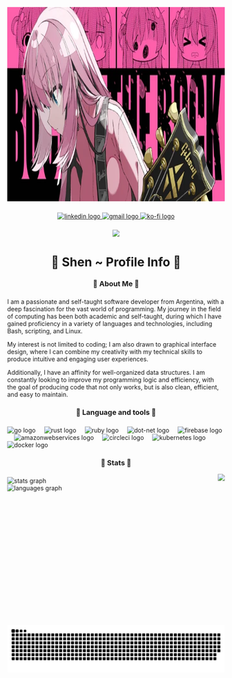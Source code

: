 <div align="center">
  <img height="450" src="https://raw.githubusercontent.com/Shentxt/NordicBreeze/main/assets/bocchi.webp"  />
</div>

###

<div align="center">
  <a href="www.linkedin.com/in/federico-p-065a42217" target="_blank">
    <img src="https://img.shields.io/static/v1?message=LinkedIn&logo=linkedin&label=&color=0077B5&logoColor=white&labelColor=&style=for-the-badge" height="25" alt="linkedin logo"  />
  </a>
  <a href="shenblaskowitz@gmail.com" target="_blank">
    <img src="https://img.shields.io/static/v1?message=Gmail&logo=gmail&label=&color=D14836&logoColor=white&labelColor=&style=for-the-badge" height="25" alt="gmail logo"  />
  </a>
  <a href=" ko-fi.com/shentxt" target="_blank">
    <img src="https://img.shields.io/static/v1?message=Ko-fi&logo=ko-fi&label=&color=F16061&logoColor=white&labelColor=&style=for-the-badge" height="25" alt="ko-fi logo"  />
  </a>
</div>

###

<div align="center">
  <img src="https://visitor-badge.laobi.icu/badge?page_id=Shentxt.Shentxt&"  />
</div>

###

<h1 align="center">🌸 Shen ~ Profile Info 🌸</h1>

###

<h3 align="center">🌸 About Me 🌸</h3>

###

I am a passionate and self-taught software developer from Argentina, with a deep fascination for the vast world of programming. My journey in the field of computing has been both academic and self-taught, during which I have gained proficiency in a variety of languages and technologies, including Bash, scripting, and Linux.

My interest is not limited to coding; I am also drawn to graphical interface design, where I can combine my creativity with my technical skills to produce intuitive and engaging user experiences.

Additionally, I have an affinity for well-organized data structures. I am constantly looking to improve my programming logic and efficiency, with the goal of producing code that not only works, but is also clean, efficient, and easy to maintain.

###

<h3 align="center">🌸 Language and tools 🌸</h3>

###

<div align="left">
  <img src="https://cdn.jsdelivr.net/gh/devicons/devicon/icons/go/go-original-wordmark.svg" height="40" alt="go logo"  />
  <img width="12" />
  <img src="https://cdn.jsdelivr.net/gh/devicons/devicon/icons/rust/rust-plain.svg" height="40" alt="rust logo"  />
  <img width="12" />
  <img src="https://cdn.jsdelivr.net/gh/devicons/devicon/icons/ruby/ruby-plain-wordmark.svg" height="40" alt="ruby logo"  />
  <img width="12" />
  <img src="https://cdn.jsdelivr.net/gh/devicons/devicon/icons/dot-net/dot-net-plain-wordmark.svg" height="40" alt="dot-net logo"  />
  <img width="12" />
  <img src="https://cdn.jsdelivr.net/gh/devicons/devicon/icons/firebase/firebase-plain-wordmark.svg" height="40" alt="firebase logo"  />
  <img width="12" />
  <img src="https://cdn.jsdelivr.net/gh/devicons/devicon/icons/amazonwebservices/amazonwebservices-original.svg" height="40" alt="amazonwebservices logo"  />
  <img width="12" />
  <img src="https://cdn.jsdelivr.net/gh/devicons/devicon/icons/circleci/circleci-plain.svg" height="40" alt="circleci logo"  />
  <img width="12" />
  <img src="https://cdn.jsdelivr.net/gh/devicons/devicon/icons/kubernetes/kubernetes-plain.svg" height="40" alt="kubernetes logo"  />
  <img width="12" />
  <img src="https://cdn.jsdelivr.net/gh/devicons/devicon/icons/docker/docker-plain-wordmark.svg" height="40" alt="docker logo"  />
</div>

###

<h3 align="center">🌸 Stats 🌸</h3>

<img align="right" height="350" src="https://i.pinimg.com/564x/5a/89/68/5a8968f81ff3b1738c2a6389cdfb3935.jpg"  />

###

<div align="left">
  <img src="https://github-readme-stats.vercel.app/api?username=Shentxt&hide_title=false&hide_rank=false&show_icons=true&include_all_commits=true&count_private=true&disable_animations=false&theme=dracula&locale=en&hide_border=false&order=1" height="150" alt="stats graph" /> <br>
  <img src="https://github-readme-stats.vercel.app/api/top-langs?username=Shentxt&locale=en&hide_title=false&layout=compact&card_width=320&langs_count=5&theme=dracula&hide_border=false&order=2" height="150" alt="languages graph"  />
</div>

###

<img src="https://raw.githubusercontent.com/Shentxt/Shentxt/output/snake.svg" alt="Snake animation" />

###

